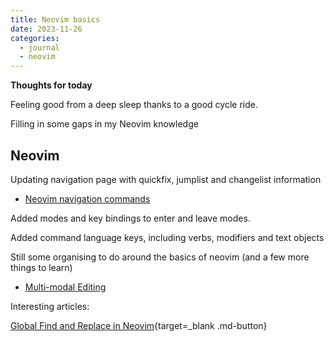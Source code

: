 ```yaml
---
title: Neovim basics
date: 2023-11-26
categories:
  - journal
  - neovim
---
```


**Thoughts for today**

Feeling good from a deep sleep thanks to a good cycle ride.

Filling in some gaps in my Neovim knowledge

<!-- more -->

## Neovim 

Updating navigation page with quickfix, jumplist and changelist information

- [Neovim navigation commands](https://practical.li/neovim/neovim-basics/navigation/)

Added modes and key bindings to enter and leave modes.

Added command language keys, including verbs, modifiers and text objects

Still some organising to do around the basics of neovim (and a few more things to learn)

- [Multi-modal Editing](https://practical.li/neovim/neovim-basics/multi-modal-editing/) 


Interesting articles:

[Global Find and Replace in Neovim](https://elanmed.dev/blog/global-find-and-replace-in-neovim){target=_blank .md-button}

